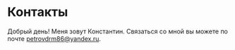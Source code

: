 # Контакты

Добрый день! Меня зовут Константин. Связаться со мной вы можете по почте [petrovdrm86@yandex.ru](mailto:petrovdrm86@yandex.ru).

